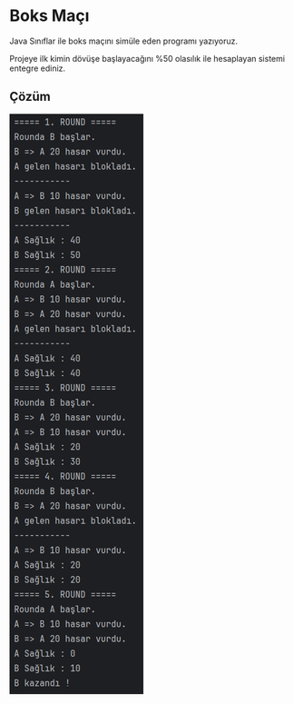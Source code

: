 # Boks Maçı

Java Sınıflar ile boks maçını simüle eden programı yazıyoruz.

Projeye ilk kimin dövüşe başlayacağını %50 olasılık ile hesaplayan sistemi entegre ediniz.

## Çözüm

![1](images/1.png)